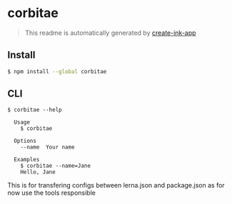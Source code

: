 # corbitae

> This readme is automatically generated by [create-ink-app](https://github.com/vadimdemedes/create-ink-app)

## Install

```bash
$ npm install --global corbitae
```

## CLI

```
$ corbitae --help

  Usage
    $ corbitae

  Options
    --name  Your name

  Examples
    $ corbitae --name=Jane
    Hello, Jane
```


This is for transfering configs between lerna.json and package.json as for now use the tools responsible
